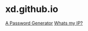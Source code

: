 # xd.github.io
[A Password Generator](https://xd.github.io/passgen/)
[Whats my IP?](https://xd.github.io/whatsmyip)
